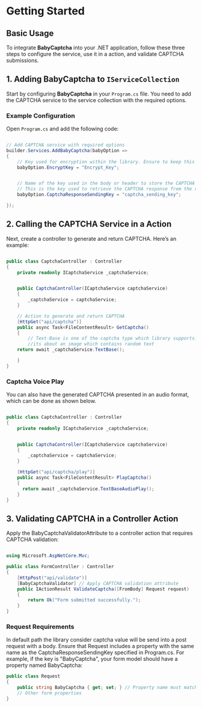 # Getting Started

## Basic Usage

To integrate **BabyCaptcha** into your .NET application, follow these three steps to configure the service, use it in a action, and validate CAPTCHA submissions.

## 1. Adding BabyCaptcha to `IServiceCollection`

Start by configuring **BabyCaptcha** in your `Program.cs` file. You need to add the CAPTCHA service to the service collection with the required options.

### Example Configuration

Open `Program.cs` and add the following code:

```csharp

// Add CAPTCHA service with required options
builder.Services.AddBabyCaptcha(babyOption =>
{
    // Key used for encryption within the library. Ensure to keep this key safe and secure.
    babyOption.EncryptKey = "Encrypt_Key";


    // Name of the key used in the body or header to store the CAPTCHA value.
    // This is the key used to retrieve the CAPTCHA response from the request.
    babyOption.CaptchaResponseSendingKey = "captcha_sending_key";

});
```

## 2. Calling the CAPTCHA Service in a Action

Next, create a controller to generate and return CAPTCHA. Here’s an example:

```csharp

public class CaptchaController : Controller
{
    private readonly ICaptchaService _captchaService;


    public CaptchaController(ICaptchaService captchaService)
    {
        _captchaService = captchaService;
    }

    // Action to generate and return CAPTCHA
    [HttpGet("api/captcha")]
    public async Task<FileContentResult> GetCaptcha()
    {
        // Text-Base is one of the captcha type which library supports.
        //its about an image which contains random text 
	return await _captchaService.TextBase();

    }
}
```

### Captcha Voice Play

You can also have the generated CAPTCHA presented in an audio format, which can be done as shown below.

```csharp

public class CaptchaController : Controller
{
    private readonly ICaptchaService _captchaService;


    public CaptchaController(ICaptchaService captchaService)
    {
        _captchaService = captchaService;
    }

    [HttpGet("api/captcha/play")]
    public async Task<FileContentResult> PlayCaptcha()
    {
      return await _captchaService.TextBaseAudioPlay();
    }
}
```



## 3. Validating CAPTCHA in a Controller Action

Apply the BabyCaptchaValidatorAttribute to a controller action that requires CAPTCHA validation:

```csharp

using Microsoft.AspNetCore.Mvc;

public class FormController : Controller
{
    [HttpPost("api/validate")]
    [BabyCaptchaValidator] // Apply CAPTCHA validation attribute
    public IActionResult ValidateCaptcha([FromBody] Request request)
    {
        return Ok("Form submitted successfully.");
    }
}

```
### Request Requirements

In default path the library consider captcha value will be send into a post request with a body.
Ensure that Request includes a property with the same name as the CaptchaResponseSendingKey specified in Program.cs. For example, if the key is "BabyCaptcha", your form model should have a property named BabyCaptcha:

```csharp
public class Request
{
    public string BabyCaptcha { get; set; } // Property name must match the key used in Program.cs
    // Other form properties
}
```